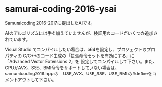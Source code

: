 # samurai-coding-2016-ysai
Samuraicoding 2016-2017に提出したAIです。

AIのアルゴリズムには手を加えていませんが、検証用のコードがいくつか追加されています。

Visual Studio でコンパイルしたい場合は、x64を設定し、プロジェクトのプロパティの
C/C++のコード生成の「拡張命令セットを有効にする」に「Advanced Vector Extensions 2」を
設定してコンパイルして下さい。また、CPUがAVX、SSE、BMI命令をサポートしていない場合は、
samuraicoding2016.hpp の　USE_AVX、USE_SSE、USE_BMI の#defineをコメントアウトして下さい。
